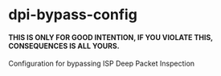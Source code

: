 # dpi-bypass-config
#### THIS IS ONLY FOR GOOD INTENTION, IF YOU VIOLATE THIS, CONSEQUENCES IS ALL YOURS.

Configuration for bypassing ISP Deep Packet Inspection

